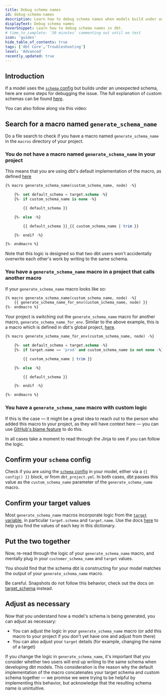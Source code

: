 ```yaml
---
title: Debug schema names
id: debug-schema-names
description: Learn how to debug schema names when models build under unexpected schemas.
displayText: Debug schema names
hoverSnippet: Learn how to debug schema names in dbt.
# time_to_complete: '30 minutes' commenting out until we test
icon: 'guides'
hide_table_of_contents: true
tags: ['dbt Core','Troubleshooting']
level: 'Advanced'
recently_updated: true
---
```


<div style={{maxWidth: '900px'}}>

## Introduction

If a model uses the [`schema` config](/reference/resource-properties/schema) but builds under an unexpected schema, here are some steps for debugging the issue. The full explanation of custom schemas can be found [here](/docs/build/custom-schemas).


You can also follow along via this video:

<LoomVideo id="1c6e33b504da432dbd07c4cb7f35478e" />

## Search for a macro named `generate_schema_name`
Do a file search to check if you have a macro named `generate_schema_name` in the `macros` directory of your project.

### You do not have a macro named `generate_schema_name` in your project
This means that you are using dbt's default implementation of the macro, as defined [here](https://github.com/dbt-labs/dbt-adapters/blob/60005a0a2bd33b61cb65a591bc1604b1b3fd25d5/dbt/include/global_project/macros/get_custom_name/get_custom_schema.sql)

```sql
{% macro generate_schema_name(custom_schema_name, node) -%}

    {%- set default_schema = target.schema -%}
    {%- if custom_schema_name is none -%}

        {{ default_schema }}

    {%- else -%}

        {{ default_schema }}_{{ custom_schema_name | trim }}

    {%- endif -%}

{%- endmacro %}
```

Note that this logic is designed so that two dbt users won't accidentally overwrite each other's work by writing to the same schema.

### You have a `generate_schema_name` macro in a project that calls another macro
If your `generate_schema_name` macro looks like so:
```sql
{% macro generate_schema_name(custom_schema_name, node) -%}
    {{ generate_schema_name_for_env(custom_schema_name, node) }}
{%- endmacro %}
```
Your project is switching out the `generate_schema_name` macro for another macro, `generate_schema_name_for_env`. Similar to the above example, this is a macro which is defined in dbt's global project, [here](https://github.com/dbt-labs/dbt-adapters/blob/main/dbt/include/global_project/macros/get_custom_name/get_custom_schema.sql).
```sql
{% macro generate_schema_name_for_env(custom_schema_name, node) -%}

    {%- set default_schema = target.schema -%}
    {%- if target.name == 'prod' and custom_schema_name is not none -%}

        {{ custom_schema_name | trim }}

    {%- else -%}

        {{ default_schema }}

    {%- endif -%}

{%- endmacro %}
```
### You have a `generate_schema_name` macro with custom logic

If this is the case — it might be a great idea to reach out to the person who added this macro to your project, as they will have context here — you can use [GitHub's blame feature](https://docs.github.com/en/free-pro-team@latest/github/managing-files-in-a-repository/tracking-changes-in-a-file) to do this.

In all cases take a moment to read through the Jinja to see if you can follow the logic.


## Confirm your `schema` config
Check if you are using the [`schema` config](/reference/resource-properties/schema) in your model, either via a `{{ config() }}` block, or from `dbt_project.yml`. In both cases, dbt passes this value as the `custom_schema_name` parameter of the `generate_schema_name` macro.


## Confirm your target values
Most `generate_schema_name` macros incorporate logic from the [`target` variable](/reference/dbt-jinja-functions/target), in particular `target.schema` and `target.name`. Use the docs [here](/reference/dbt-jinja-functions/target) to help you find the values of each key in this dictionary.


## Put the two together

Now, re-read through the logic of your `generate_schema_name` macro, and mentally plug in your `customer_schema_name` and `target` values.

You should find that the schema dbt is constructing for your model matches the output of your `generate_schema_name` macro.

<VersionBlock lastVersion="1.8">

Be careful. Snapshots do not follow this behavior, check out the docs on [target_schema](/reference/resource-configs/target_schema) instead. 

</VersionBlock>

## Adjust as necessary

Now that you understand how a model's schema is being generated, you can adjust as necessary:
- You can adjust the logic in your `generate_schema_name` macro (or add this macro to your project if you don't yet have one and adjust from there)
- You can also adjust your `target` details (for example, changing the name of a target)

If you change the logic in `generate_schema_name`, it's important that you consider whether two users will end up writing to the same schema when developing dbt models. This consideration is the reason why the default implementation of the macro concatenates your target schema and custom schema together — we promise we were trying to be helpful by implementing this behavior, but acknowledge that the resulting schema name is unintuitive.

</div>